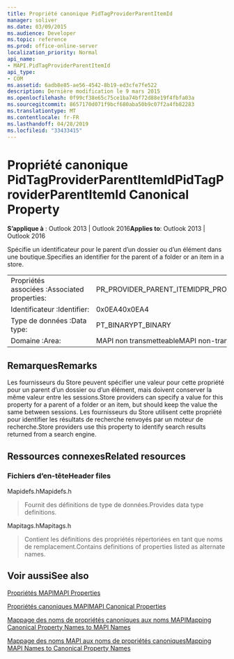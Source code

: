 ```yaml
---
title: Propriété canonique PidTagProviderParentItemId
manager: soliver
ms.date: 03/09/2015
ms.audience: Developer
ms.topic: reference
ms.prod: office-online-server
localization_priority: Normal
api_name:
- MAPI.PidTagProviderParentItemId
api_type:
- COM
ms.assetid: 6adb8e85-ae56-4542-8b19-ed3cfe7fe522
description: Dernière modification le 9 mars 2015
ms.openlocfilehash: 0f99cf38e65c75ce1ba74bf72d88e19f4fbfa03a
ms.sourcegitcommit: 8657170d071f9bcf680aba50b9c07f2a4fb82283
ms.translationtype: MT
ms.contentlocale: fr-FR
ms.lasthandoff: 04/28/2019
ms.locfileid: "33433415"
---
```

# <a name="pidtagproviderparentitemid-canonical-property"></a><span data-ttu-id="d224c-103">Propriété canonique PidTagProviderParentItemId</span><span class="sxs-lookup"><span data-stu-id="d224c-103">PidTagProviderParentItemId Canonical Property</span></span>

  
  
<span data-ttu-id="d224c-104">**S’applique à** : Outlook 2013 | Outlook 2016</span><span class="sxs-lookup"><span data-stu-id="d224c-104">**Applies to**: Outlook 2013 | Outlook 2016</span></span> 
  
<span data-ttu-id="d224c-105">Spécifie un identificateur pour le parent d’un dossier ou d’un élément dans une boutique.</span><span class="sxs-lookup"><span data-stu-id="d224c-105">Specifies an identifier for the parent of a folder or an item in a store.</span></span>
  
|||
|:-----|:-----|
|<span data-ttu-id="d224c-106">Propriétés associées :</span><span class="sxs-lookup"><span data-stu-id="d224c-106">Associated properties:</span></span>  <br/> |<span data-ttu-id="d224c-107">PR_PROVIDER_PARENT_ITEMID</span><span class="sxs-lookup"><span data-stu-id="d224c-107">PR_PROVIDER_PARENT_ITEMID</span></span>  <br/> |
|<span data-ttu-id="d224c-108">Identificateur :</span><span class="sxs-lookup"><span data-stu-id="d224c-108">Identifier:</span></span>  <br/> |<span data-ttu-id="d224c-109">0x0EA4</span><span class="sxs-lookup"><span data-stu-id="d224c-109">0x0EA4</span></span>  <br/> |
|<span data-ttu-id="d224c-110">Type de données :</span><span class="sxs-lookup"><span data-stu-id="d224c-110">Data type:</span></span>  <br/> |<span data-ttu-id="d224c-111">PT_BINARY</span><span class="sxs-lookup"><span data-stu-id="d224c-111">PT_BINARY</span></span>  <br/> |
|<span data-ttu-id="d224c-112">Domaine :</span><span class="sxs-lookup"><span data-stu-id="d224c-112">Area:</span></span>  <br/> |<span data-ttu-id="d224c-113">MAPI non transmetteable</span><span class="sxs-lookup"><span data-stu-id="d224c-113">MAPI non-transmittable</span></span>  <br/> |
   
## <a name="remarks"></a><span data-ttu-id="d224c-114">Remarques</span><span class="sxs-lookup"><span data-stu-id="d224c-114">Remarks</span></span>

<span data-ttu-id="d224c-115">Les fournisseurs du Store peuvent spécifier une valeur pour cette propriété pour un parent d’un dossier ou d’un élément, mais doivent conserver la même valeur entre les sessions.</span><span class="sxs-lookup"><span data-stu-id="d224c-115">Store providers can specify a value for this property for a parent of a folder or an item, but should keep the value the same between sessions.</span></span> <span data-ttu-id="d224c-116">Les fournisseurs du Store utilisent cette propriété pour identifier les résultats de recherche renvoyés par un moteur de recherche.</span><span class="sxs-lookup"><span data-stu-id="d224c-116">Store providers use this property to identify search results returned from a search engine.</span></span>
  
## <a name="related-resources"></a><span data-ttu-id="d224c-117">Ressources connexes</span><span class="sxs-lookup"><span data-stu-id="d224c-117">Related resources</span></span>

### <a name="header-files"></a><span data-ttu-id="d224c-118">Fichiers d’en-tête</span><span class="sxs-lookup"><span data-stu-id="d224c-118">Header files</span></span>

<span data-ttu-id="d224c-119">Mapidefs.h</span><span class="sxs-lookup"><span data-stu-id="d224c-119">Mapidefs.h</span></span>
  
> <span data-ttu-id="d224c-120">Fournit des définitions de type de données.</span><span class="sxs-lookup"><span data-stu-id="d224c-120">Provides data type definitions.</span></span>
    
<span data-ttu-id="d224c-121">Mapitags.h</span><span class="sxs-lookup"><span data-stu-id="d224c-121">Mapitags.h</span></span>
  
> <span data-ttu-id="d224c-122">Contient les définitions des propriétés répertoriées en tant que noms de remplacement.</span><span class="sxs-lookup"><span data-stu-id="d224c-122">Contains definitions of properties listed as alternate names.</span></span>
    
## <a name="see-also"></a><span data-ttu-id="d224c-123">Voir aussi</span><span class="sxs-lookup"><span data-stu-id="d224c-123">See also</span></span>



[<span data-ttu-id="d224c-124">Propriétés MAPI</span><span class="sxs-lookup"><span data-stu-id="d224c-124">MAPI Properties</span></span>](mapi-properties.md)
  
[<span data-ttu-id="d224c-125">Propriétés canoniques MAPI</span><span class="sxs-lookup"><span data-stu-id="d224c-125">MAPI Canonical Properties</span></span>](mapi-canonical-properties.md)
  
[<span data-ttu-id="d224c-126">Mappage des noms de propriétés canoniques aux noms MAPI</span><span class="sxs-lookup"><span data-stu-id="d224c-126">Mapping Canonical Property Names to MAPI Names</span></span>](mapping-canonical-property-names-to-mapi-names.md)
  
[<span data-ttu-id="d224c-127">Mappage des noms MAPI aux noms de propriétés canoniques</span><span class="sxs-lookup"><span data-stu-id="d224c-127">Mapping MAPI Names to Canonical Property Names</span></span>](mapping-mapi-names-to-canonical-property-names.md)

